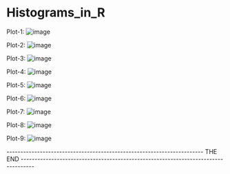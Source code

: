 # Histograms_in_R

Plot-1: 
![image](https://user-images.githubusercontent.com/62785524/142581915-e7b2daf7-102b-4698-bb57-5c5f46eb9dae.png)

Plot-2:
![image](https://user-images.githubusercontent.com/62785524/142581973-00d414bc-b691-4aeb-828c-0351eaf70a79.png)

Plot-3:
![image](https://user-images.githubusercontent.com/62785524/142582119-0d5d4d62-8cd5-44e8-b3aa-f7816beeefb2.png)

Plot-4:
![image](https://user-images.githubusercontent.com/62785524/142582232-7a3555e8-51fb-420e-b81d-700426a51277.png)

Plot-5:
![image](https://user-images.githubusercontent.com/62785524/142582307-a1fefa44-51e2-437a-af7b-6a32644e15f9.png)

Plot-6:
![image](https://user-images.githubusercontent.com/62785524/142582416-0e33cd3c-9346-4845-ae91-8631d6f435ca.png)

Plot-7:
![image](https://user-images.githubusercontent.com/62785524/142582678-01b78771-fc35-4a7e-82c2-69b932b32cb4.png)

Plot-8:
![image](https://user-images.githubusercontent.com/62785524/142582860-6626acfc-1be3-4667-a98f-c615f4005c70.png)

Plot-9:
![image](https://user-images.githubusercontent.com/62785524/142583545-66e1c7a7-3346-4d62-8625-d4bf78179497.png)


----------------------------------------------------------------------- THE END -----------------------------------------------------------------------------------
